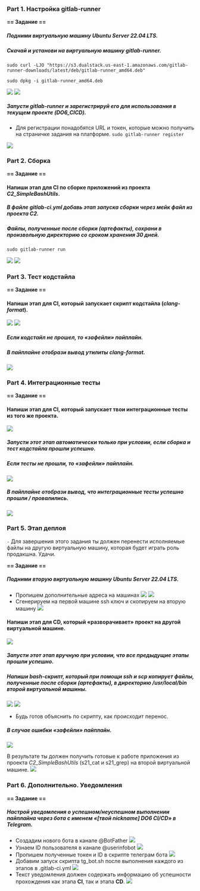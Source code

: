 ### Part 1. Настройка **gitlab-runner**

**== Задание ==**

##### Подними виртуальную машину *Ubuntu Server 22.04 LTS*.
##### Скачай и установи на виртуальную машину **gitlab-runner**.
`sudo curl -LJO "https://s3.dualstack.us-east-1.amazonaws.com/gitlab-runner-downloads/latest/deb/gitlab-runner_amd64.deb"`

`sudo dpkg -i gitlab-runner_amd64.deb`

![](img/1_01.jpg)
![](img/1_02.jpg)
##### Запусти **gitlab-runner** и зарегистрируй его для использования в текущем проекте (*DO6_CICD*).
- Для регистрации понадобятся URL и токен, которые можно получить на страничке задания на платформе.
`sudo gitlab-runner register`

![](img/1_03.jpg)
### Part 2. Сборка

**== Задание ==**

#### Напиши этап для **CI** по сборке приложений из проекта *C2_SimpleBashUtils*.
##### В файле _gitlab-ci.yml_ добавь этап запуска сборки через мейк файл из проекта _C2_.
##### Файлы, полученные после сборки (артефакты), сохрани в произвольную директорию со сроком хранения 30 дней.
`sudo gitlab-runner run`

![](img/2_01.jpg)
![](img/2_02.jpg)

### Part 3. Тест кодстайла

**== Задание ==**

#### Напиши этап для **CI**, который запускает скрипт кодстайла (*clang-format*).

![](img/3_01.jpg)
![](img/3_02.jpg)
##### Если кодстайл не прошел, то «зафейли» пайплайн.
##### В пайплайне отобрази вывод утилиты *clang-format*.

![](img/3_03.jpg)
### Part 4. Интеграционные тесты

**== Задание ==**

#### Напиши этап для **CI**, который запускает твои интеграционные тесты из того же проекта.
![](img/4_01.jpg)
##### Запусти этот этап автоматически только при условии, если сборка и тест кодстайла прошли успешно.
##### Если тесты не прошли, то «зафейли» пайплайн.

![](img/4_02.jpg)
##### В пайплайне отобрази вывод, что интеграционные тесты успешно прошли / провалились.

![](img/4_03.jpg)
### Part 5. Этап деплоя

`-` Для завершения этого задания ты должен перенести исполняемые файлы на другую виртуальную машину, которая будет играть роль продакшна. Удачи.

**== Задание ==**

##### Подними вторую виртуальную машину *Ubuntu Server 22.04 LTS*.
- Пропишем дополнительные адреса на машинах
![](img/5_01.jpg)
![](img/5_02.jpg)
- Сгенерируем на первой машине ssh ключ и скопируем на вторую машину
  ![](img/5_03.jpg)
#### Напиши этап для **CD**, который «разворачивает» проект на другой виртуальной машине.

![](img/5_04.jpg)
##### Запусти этот этап вручную при условии, что все предыдущие этапы прошли успешно.
##### Напиши bash-скрипт, который при помощи **ssh** и **scp** копирует файлы, полученные после сборки (артефакты), в директорию */usr/local/bin* второй виртуальной машины.

![](img/5_05.jpg)
![](img/5_06.jpg)

- Будь готов объяснить по скрипту, как происходит перенос.

##### В случае ошибки «зафейли» пайплайн.

![](img/5_07.jpg)

В результате ты должен получить готовые к работе приложения из проекта *C2_SimpleBashUtils* (s21_cat и s21_grep) на второй виртуальной машине.
![](img/5_08.jpg)

### Part 6. Дополнительно. Уведомления

**== Задание ==**

##### Настрой уведомления о успешном/неуспешном выполнении пайплайна через бота с именем «[твой nickname] DO6 CI/CD» в *Telegram*.
- Создадим нового бота в канале @BotFather
  ![](img/6_01.jpg)
- Узнаем ID пользователя в канале @userinfobot
  ![](img/6_02.jpg)
- Пропишем полученные токен и ID в скрипте телеграм бота
  ![](img/6_03.jpg)
- Добавим запуск скрипта tg_bot.sh после выполнения каждого из этапов в .gitlab-ci.yml
  ![](img/6_04.jpg)
- Текст уведомления должен содержать информацию об успешности прохождения как этапа **CI**, так и этапа **CD**.
  ![](img/6_05.jpg)